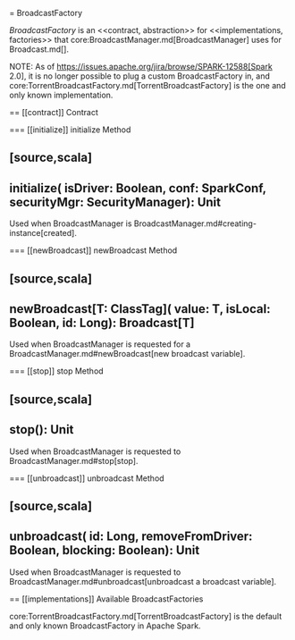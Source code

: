 = BroadcastFactory

*BroadcastFactory* is an <<contract, abstraction>> for <<implementations, factories>> that core:BroadcastManager.md[BroadcastManager] uses for Broadcast.md[].

NOTE: As of https://issues.apache.org/jira/browse/SPARK-12588[Spark 2.0], it is no longer possible to plug a custom BroadcastFactory in, and core:TorrentBroadcastFactory.md[TorrentBroadcastFactory] is the one and only known implementation.

== [[contract]] Contract

=== [[initialize]] initialize Method

[source,scala]
----
initialize(
  isDriver: Boolean,
  conf: SparkConf,
  securityMgr: SecurityManager): Unit
----

Used when BroadcastManager is BroadcastManager.md#creating-instance[created].

=== [[newBroadcast]] newBroadcast Method

[source,scala]
----
newBroadcast[T: ClassTag](
  value: T,
  isLocal: Boolean,
  id: Long): Broadcast[T]
----

Used when BroadcastManager is requested for a BroadcastManager.md#newBroadcast[new broadcast variable].

=== [[stop]] stop Method

[source,scala]
----
stop(): Unit
----

Used when BroadcastManager is requested to BroadcastManager.md#stop[stop].

=== [[unbroadcast]] unbroadcast Method

[source,scala]
----
unbroadcast(
  id: Long,
  removeFromDriver: Boolean,
  blocking: Boolean): Unit
----

Used when BroadcastManager is requested to BroadcastManager.md#unbroadcast[unbroadcast a broadcast variable].

== [[implementations]] Available BroadcastFactories

core:TorrentBroadcastFactory.md[TorrentBroadcastFactory] is the default and only known BroadcastFactory in Apache Spark.
